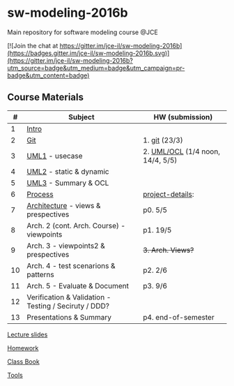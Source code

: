 # sw-modeling-2016b

Main repository for software modeling course @JCE 

[![Join the chat at https://gitter.im/jce-il/sw-modeling-2016b](https://badges.gitter.im/jce-il/sw-modeling-2016b.svg)](https://gitter.im/jce-il/sw-modeling-2016b?utm_source=badge&utm_medium=badge&utm_campaign=pr-badge&utm_content=badge)

## Course Materials

| # | Subject | HW (submission) |
|---|---------|-----------------|
| 1 | [Intro][01-intro]         |       |
| 2 | [Git][02-git]             | 1. [git][ex01-git] (23/3) |
| 3 | [UML1] - usecase            | 2. [UML/OCL][ex02-uml] (1/4 noon, 14/4, 5/5) |
| 4 | [UML2] - static & dynamic   | |
| 5 | [UML3] - Summary & OCL      | |
| 6 | [Process]                     | [project-details]: |
| 7 | [Architecture] - views & prespectives | p0. 5/5|
| 8 | Arch. 2 (cont. Arch. Course) - viewpoints   |  p1. 19/5 |
| 9 | Arch. 3 - viewpoints2 & prespectives     |  ~~3. Arch. Views?~~|
| 10| Arch. 4 - test scenarions & patterns    |  p2. 2/6 |
| 11| Arch. 5 - Evaluate & Document   | p3. 9/6|
| 12| Verification & Validation - Testing / Seciruty / DDD? |  |
| 13| Presentations & Summary | p4. end-of-semester | 
[Lecture slides](./lecture/)

[Homework](Homework.md)

[Class Book]()

[Tools](Tools.md)

<!-- Links -->
[01-intro]: ./lecture/modeling-01-intro.pdf
[02-git]: ./lecture/modeling-02-git.pdf
[UML1]: ./lecture/modeling-03-uml1.pdf
[UML2]: ./lecture/modeling-04-uml2.pdf
[UML3]: ./lecture/modeling-05-uml3-ocl.pdf
[Process]: ./lecture/modeling-06-team-process.pdf
[Architecture]: ./lecture/modeling-07-architecture.pdf

[ex01-git]: https://github.com/jce-il/git-immersion
[ex02-uml]: https://github.com/jce-il/sw-modeling-2016b-uml
[project-details]: ./Homework.md#final-class-project
